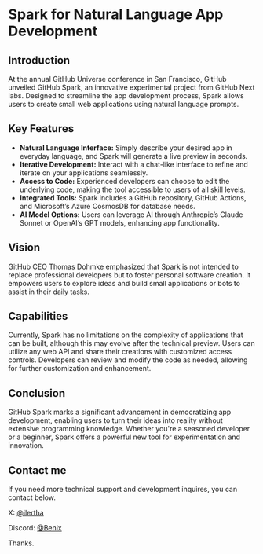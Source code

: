 # Spark for Natural Language App Development

## Introduction
At the annual GitHub Universe conference in San Francisco, GitHub unveiled GitHub Spark, an innovative experimental project from GitHub Next labs. Designed to streamline the app development process, Spark allows users to create small web applications using natural language prompts.

## Key Features
- <b>Natural Language Interface:</b> Simply describe your desired app in everyday language, and Spark will generate a live preview in seconds.
- <b>Iterative Development:</b> Interact with a chat-like interface to refine and iterate on your applications seamlessly.
- <b>Access to Code:</b> Experienced developers can choose to edit the underlying code, making the tool accessible to users of all skill levels.
- <b>Integrated Tools:</b> Spark includes a GitHub repository, GitHub Actions, and Microsoft’s Azure CosmosDB for database needs.
- <b>AI Model Options:</b> Users can leverage AI through Anthropic’s Claude Sonnet or OpenAI’s GPT models, enhancing app functionality.

## Vision
GitHub CEO Thomas Dohmke emphasized that Spark is not intended to replace professional developers but to foster personal software creation. It empowers users to explore ideas and build small applications or bots to assist in their daily tasks.

## Capabilities
Currently, Spark has no limitations on the complexity of applications that can be built, although this may evolve after the technical preview. Users can utilize any web API and share their creations with customized access controls. Developers can review and modify the code as needed, allowing for further customization and enhancement.

## Conclusion
GitHub Spark marks a significant advancement in democratizing app development, enabling users to turn their ideas into reality without extensive programming knowledge. Whether you're a seasoned developer or a beginner, Spark offers a powerful new tool for experimentation and innovation.

## Contact me
If you need more technical support and development inquires, you can contact below.

X: [@ilertha](https://x.com/ilertha)

Discord: [@Benix](https://discordapp.com/users/393598468653842432)

Thanks.
